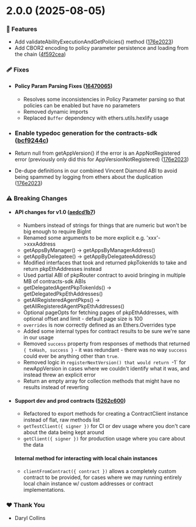 # 2.0.0 (2025-08-05)

### 🚀 Features

- Add validateAbilityExecutionAndGetPolicies() method ([176e2023](https://github.com/LIT-Protocol/Vincent/commit/176e2023))
- Add CBOR2 encoding to policy parameter persistence and loading from the chain ([4f592cea](https://github.com/LIT-Protocol/Vincent/commit/4f592cea))

### 🩹 Fixes

- #### Policy Param Parsing Fixes ([16470065](https://github.com/LIT-Protocol/Vincent/commit/16470065))

  - Resolves some inconsistencies in Policy Parameter parsing so that policies can be enabled but have no parameters
  - Removed dynamic imports
  - Replaced `Buffer` dependency with ethers.utils.hexlify usage

- ### Enable typedoc generation for the contracts-sdk ([bcf9244c](https://github.com/LIT-Protocol/Vincent/commit/bcf9244c))
- Return null from getAppVersion() if the error is an AppNotRegistered error (previously only did this for AppVersionNotRegistered) ([176e2023](https://github.com/LIT-Protocol/Vincent/commit/176e2023))
- De-dupe definitions in our combined Vincent Diamond ABI to avoid being spammed by logging from ethers about the duplication ([176e2023](https://github.com/LIT-Protocol/Vincent/commit/176e2023))

### ⚠️ Breaking Changes

- #### API changes for v1.0 ([aedcd1b7](https://github.com/LIT-Protocol/Vincent/commit/aedcd1b7))

  - Numbers instead of strings for things that are numeric but won't be big enough to require BigInt
  - Renamed some arguments to be more explicit e.g. 'xxx'->xxxAddress
  - getAppsByManager() -> getAppsByManagerAddress()
  - getAppByDelegatee() -> getAppByDelegateeAddress()
  - Modified interfaces that took and returned pkpTokenIds to take and return pkpEthAddresses instead
  - Used partial ABI of pkpRouter contract to avoid bringing in multiple MB of contracts-sdk ABIs
  - getDelegatedAgentPkpTokenIds() -> getDelegatedPkpEthAddresses()
  - getAllRegisteredAgentPkps() -> getAllRegisteredAgentPkpEthAddresses()
  - Optional pageOpts for fetching pages of pkpEthAddresses, with optional offset and limit - default page size is 100
  - `overrides` is now correctly defined as an Ethers.Overrides type
  - Added some internal types for contract results to be sure we're sane in our usage
  - Removed `success` property from responses of methods that returned `{ txHash, success }` - it was redundant - there was no way `success` could ever be anything other than `true`.
  - Removed logic in `registerNextVersion() that would return `-1` for newAppVersion in cases where we couldn't identify what it was, and instead threw an explicit error
  - Return an empty array for collection methods that might have no results instead of reverting

- #### Support dev and prod contracts ([5262c600](https://github.com/LIT-Protocol/Vincent/commit/5262c600))

  - Refactored to export methods for creating a ContractClient instance instead of flat, raw methods list
  - `getTestClient({ signer })` for CI or dev usage where you don't care about the data being kept around
  - `getClient({ signer })` for production usage where you care about the data

  #### Internal method for interacting with local chain instances

  - `clientFromContract({ contract })` allows a completely custom contract to be provided, for cases where we may running entirely local chain instance w/ custom addresses or contract implementations.

### ❤️ Thank You

- Daryl Collins
